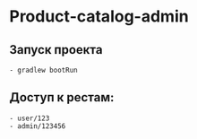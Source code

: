 # Product-catalog-admin

## Запуск проекта
	- gradlew bootRun
	
## Доступ к рестам:
	- user/123
	- admin/123456
